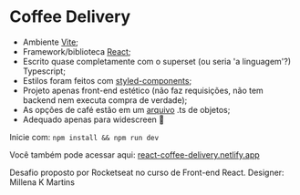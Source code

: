 # Coffee Delivery

- Ambiente [Vite](https://vitejs.dev/);
- Framework/biblioteca [React](https://pt-br.reactjs.org/);
- Escrito quase completamente com o superset (ou seria 'a linguagem'?) Typescript;
- Estilos foram feitos com [styled-components](https://styled-components.com/);
- Projeto apenas front-end estético (não faz requisições, não tem backend nem executa compra de verdade);
- As opções de café estão em um [arquivo](https://github.com/richarddeluca/Coffee-Delivery/blob/main/coffees.ts) .ts de objetos;
- Adequado apenas para widescreen 🫠

Inicie com: `npm install && npm run dev`

Você também pode acessar aqui: [react-coffee-delivery.netlify.app](https://react-coffee-delivery.netlify.app/)

Desafio proposto por Rocketseat no curso de Front-end React. Designer: Millena K Martins